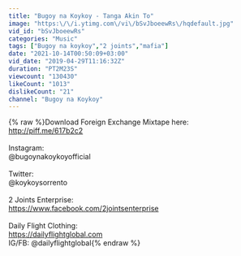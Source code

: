 ```yaml
---
title: "Bugoy na Koykoy - Tanga Akin To"
image: "https:\/\/i.ytimg.com\/vi\/bSvJboeewRs\/hqdefault.jpg"
vid_id: "bSvJboeewRs"
categories: "Music"
tags: ["Bugoy na koykoy","2 joints","mafia"]
date: "2021-10-14T00:50:09+03:00"
vid_date: "2019-04-29T11:16:32Z"
duration: "PT2M23S"
viewcount: "130430"
likeCount: "1013"
dislikeCount: "21"
channel: "Bugoy na Koykoy"
---
```

{% raw %}Download Foreign Exchange Mixtape here:<br /><a rel="nofollow" target="blank" href="http://piff.me/617b2c2">http://piff.me/617b2c2</a><br /><br />Instagram:<br />@bugoynakoykoyofficial<br /><br />Twitter:<br />@koykoysorrento<br /><br />2 Joints Enterprise:<br /><a rel="nofollow" target="blank" href="https://www.facebook.com/2jointsenterprise">https://www.facebook.com/2jointsenterprise</a><br /><br />Daily Flight Clothing:<br /><a rel="nofollow" target="blank" href="https://dailyflightglobal.com">https://dailyflightglobal.com</a><br />IG/FB: @dailyflightglobal{% endraw %}
